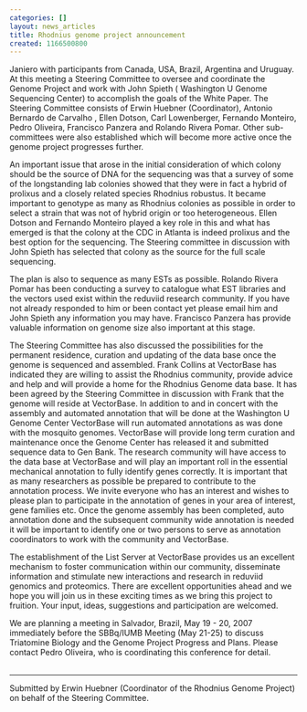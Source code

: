 ```yaml
---
categories: []
layout: news_articles
title: Rhodnius genome project announcement
created: 1166500800
---
```

Janiero with participants from Canada, USA, Brazil, Argentina and Uruguay. At this meeting a Steering Committee to oversee and coordinate the Genome Project and work with John Spieth ( Washington U Genome Sequencing Center) to accomplish the goals of the White Paper. The Steering Committee consists of Erwin Huebner (Coordinator), Antonio Bernardo de Carvalho , Ellen Dotson, Carl Lowenberger, Fernando Monteiro, Pedro  Oliveira, Francisco Panzera and Rolando Rivera Pomar. Other sub-committees were also established which will become more active once the genome project progresses further.<br/> 
<p>An important issue that arose in the initial consideration of  which colony should be the source of DNA for the sequencing was that a survey of some of the longstanding lab colonies showed that they were in fact a hybrid of  prolixus and  a closely related species Rhodnius robustus. It became important to genotype as many as Rhodnius colonies as possible in order to select a strain that was not of hybrid origin or too heterogeneous. Ellen Dotson and Fernando Monteiro played a key role in this and what has emerged is that the colony at the CDC in Atlanta is indeed prolixus and the best option for the sequencing. The Steering committee in discussion with John Spieth has selected that colony as the source for the full scale sequencing.<br/>
<p>The plan is also to sequence as many ESTs as possible. Rolando Rivera Pomar  has been conducting a survey to catalogue what EST libraries and the vectors used exist within the reduviid research community. If you have not already responded to him or been contact yet please email him and John Spieth any information you may have. Francisco Panzera has provide valuable information on genome size also important at this stage.<br/>
<p>The Steering Committee has also discussed the possibilities for the permanent residence, curation and updating of the data base once the genome is sequenced and assembled. Frank Collins at VectorBase has indicated they are willing to assist the Rhodnius community, provide advice and help and will provide a home for the Rhodnius Genome data base. It has been agreed by the Steering Committee in discussion with Frank that the genome will reside at VectorBase. In addition to and in concert with the assembly and automated annotation that will be done at the Washington U Genome Center  VectorBase will run automated annotations as was done with the mosquito genomes. VectorBase will provide long term curation and maintenance once the Genome Center has released it and submitted sequence data to Gen Bank. The research community will have access to the data base at VectorBase and will play an important roll in the essential mechanical annotation to fully identify genes correctly. It is important that as many researchers as possible be prepared to contribute to the annotation process. We invite everyone who has an interest and wishes to please plan to participate in the annotation of genes in your area of interest, gene families etc. Once the genome assembly has been completed, auto annotation done and the subsequent community wide annotation is needed it will be important to identify one or two persons to serve as annotation coordinators to work with the community and VectorBase.<br/>
<p>The establishment of the List Server at VectorBase provides us an excellent mechanism to foster communication within our community, disseminate information and stimulate new interactions and research in reduviid genomics and proteomics. There are excellent opportunities ahead and we hope you will join us in these exciting times as we bring this project to fruition. Your input, ideas, suggestions and participation are welcomed.<br/>
<p>We are  planning a meeting in Salvador, Brazil, May 19 - 20, 2007 immediately before the SBBq/IUMB Meeting (May 21-25) to discuss Triatomine Biology and the Genome Project Progress and Plans. Please contact Pedro Oliveira, who is coordinating this conference for detail.<br/><br/>
<hr size="1"> Submitted  by Erwin Huebner  (Coordinator of the Rhodnius Genome Project) on behalf of the Steering Committee.
